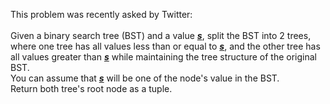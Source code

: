 This problem was recently asked by Twitter:
<br><br>
Given a binary search tree (BST) and a value <i><u><b>s</b></u></i>, split the BST into 2 trees, where one tree has all values less than or equal to <i><u><b>s</b></u></i>, and the other tree has all values greater than <i><u><b>s</b></u></i> while maintaining the tree structure of the original BST. 
<br>You can assume that <i><u><b>s</b></u></i> will be one of the node's value in the BST. 
<br>Return both tree's root node as a tuple.
